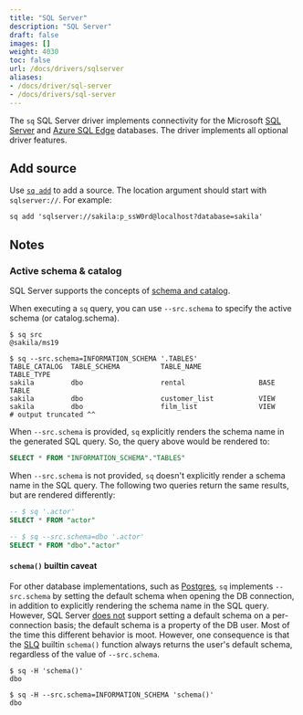 ```yaml
---
title: "SQL Server"
description: "SQL Server"
draft: false
images: []
weight: 4030
toc: false
url: /docs/drivers/sqlserver
aliases:
- /docs/driver/sql-server
- /docs/drivers/sql-server
---
```

The `sq` SQL Server driver implements connectivity for
the Microsoft [SQL Server](https://www.microsoft.com/en-us/sql-server) and
[Azure SQL Edge](https://azure.microsoft.com/en-us/products/azure-sql/edge/) databases.
The driver implements all optional driver features.

## Add source

Use [`sq add`](/docs/cmd/add) to add a source.  The location argument should
start with `sqlserver://`. For example:

```shell
sq add 'sqlserver://sakila:p_ssW0rd@localhost?database=sakila'
```

## Notes

### Active schema & catalog

SQL Server supports the concepts of [schema and catalog](/docs/concepts/#schema--catalog).

When executing a `sq` query, you can use `--src.schema` to specify the active schema
(or catalog.schema).

```shell
$ sq src
@sakila/ms19

$ sq --src.schema=INFORMATION_SCHEMA '.TABLES'
TABLE_CATALOG  TABLE_SCHEMA          TABLE_NAME              TABLE_TYPE
sakila         dbo                   rental                  BASE TABLE
sakila         dbo                   customer_list           VIEW
sakila         dbo                   film_list               VIEW
# output truncated ^^
```

When `--src.schema` is provided, `sq` explicitly renders the schema name in the generated SQL query.
So, the query above would be rendered to:

```sql
SELECT * FROM "INFORMATION_SCHEMA"."TABLES"
```

When `--src.schema` is not provided, `sq` doesn't explicitly render a schema
name in the SQL query. The following two queries return the same results,
but are rendered differently:

```sql
-- $ sq '.actor'
SELECT * FROM "actor"

-- $ sq --src.schema=dbo '.actor'
SELECT * FROM "dbo"."actor"
```

#### `schema()` builtin caveat

For other database implementations, such as [Postgres](/docs/drivers/postgres),
`sq` implements `--src.schema` by setting the default schema
when opening the DB connection, in addition to explicitly
rendering the schema name in the SQL query.
However, SQL Server [does not](https://stackoverflow.com/questions/48506918/is-it-possible-to-change-the-default-schema) support setting a default schema on a per-connection
basis; the default schema is a property of the DB user. Most of the time this different behavior
is moot. However, one consequence is that the [SLQ](/docs/concepts#slq) builtin `schema()` function always returns the
user's default schema, regardless of the value of `--src.schema`.

```shell
$ sq -H 'schema()'
dbo

$ sq -H --src.schema=INFORMATION_SCHEMA 'schema()'
dbo
```

